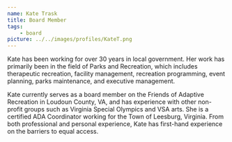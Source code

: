 ```yaml
---
name: Kate Trask
title: Board Member
tags:
    - board
picture: ../../images/profiles/KateT.png
---
```

Kate has been working for over 30 years in local government. Her work has primarily been in the field of Parks and Recreation, which includes therapeutic recreation, facility management, recreation programming, event planning, parks maintenance, and executive management.

Kate currently serves as a board member on the Friends of Adaptive Recreation in Loudoun County, VA, and has experience with other non-profit groups such as Virginia Special Olympics and VSA arts. She is a certified ADA Coordinator working for the Town of Leesburg, Virginia. From both professional and personal experience, Kate has first-hand experience on the barriers to equal access.